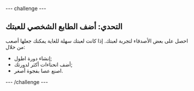 \--- challenge \---

## التحدي: أضف الطابع الشخصي للعبتك

احصل على بعض الأصدقاء لتجربة لعبتك. إذا كانت لعبتك سهلة للغاية يمكنك جعلها أصعب من خلال:

- إنشاء دورة اطول;
- أضف انحناءات أكثر لدورتك;
- اصنع عصا بفجوة أصغر.

\--- /challenge \---